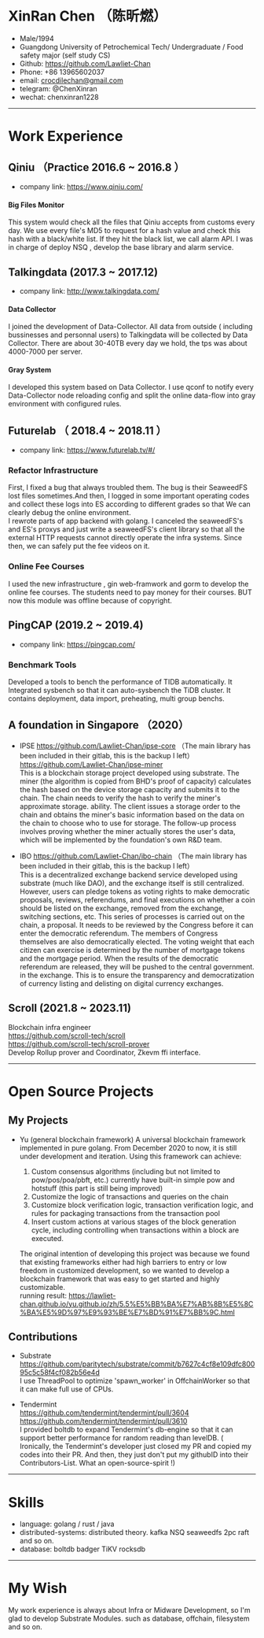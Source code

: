 # XinRan Chen （陈昕燃）

 - Male/1994
 - Guangdong University of Petrochemical Tech/  Undergraduate / Food safety major (self study CS)
 - Github: https://github.com/Lawliet-Chan
 - Phone: +86 13965602037
 - email: crocdilechan@gmail.com
 - telegram: @ChenXinran
 - wechat: chenxinran1228

---

# Work Experience

## Qiniu （Practice 2016.6 ~ 2016.8 ）
- company link: https://www.qiniu.com/  
#### Big Files Monitor  
This system would check all the files that Qiniu accepts from customs every day. We use every file's MD5 to request for a hash value and check this hash
 with a black/white list. If they hit the black list, we call alarm API. I was in charge of deploy NSQ , develop the base library and alarm service.  
 

## Talkingdata (2017.3 ~ 2017.12)
- company link: http://www.talkingdata.com/  
#### Data Collector  
I joined the development of Data-Collector. All data from outside ( including bussinesses and personnal users) to Talkingdata will be collected by Data Collector. There are about 30-40TB every day  we hold,
 the tps was about 4000-7000 per server.  
#### Gray System
I developed this system based on Data Collector. I use qconf to notify every Data-Collector node reloading config and 
split the online data-flow into gray environment with configured rules.

## Futurelab （ 2018.4 ~ 2018.11 ）
- company link: https://www.futurelab.tv/#/
### Refactor Infrastructure
First, I fixed a bug that always troubled them. The bug is their SeaweedFS lost files sometimes.And then,
I logged in some important operating codes and collect these logs into ES according to different grades 
so that We can clearly debug the online environment.  
I rewrote parts of app backend with golang. I canceled the seaweedFS's and ES's proxys and just 
write a seaweedFS's client library so that all the external HTTP requests cannot directly operate 
the infra systems. Since then, we can safely put the fee videos on it.  
### Online Fee Courses 
I used the new infrastructure , gin web-framwork and gorm to develop the online fee courses. The students need to pay money for their courses. BUT now this module was offline because of copyright.

## PingCAP (2019.2 ~ 2019.4)
- company link: https://pingcap.com/
### Benchmark Tools  
 Developed a tools to bench the performance of TIDB automatically. It Integrated sysbench so that it can auto-sysbench the TiDB cluster. It contains
 deployment, data import, preheating, multi group benchs.


## A foundation in Singapore （2020）

- IPSE
https://github.com/Lawliet-Chan/ipse-core （The main library has been included in their gitlab, this is the backup I left）  
https://github.com/Lawliet-Chan/ipse-miner  
This is a blockchain storage project developed using substrate. The miner (the algorithm is copied from BHD's proof of capacity) calculates the hash based on the device storage capacity and submits it to the chain. The chain needs to verify the hash to verify the miner's approximate storage. ability. The client issues a storage order to the chain and obtains the miner's basic information based on the data on the chain to choose who to use for storage. The follow-up process involves proving whether the miner actually stores the user's data, which will be implemented by the foundation's own R&D team.

- IBO
https://github.com/Lawliet-Chan/ibo-chain （The main library has been included in their gitlab, this is the backup I left）   
This is a decentralized exchange backend service developed using substrate (much like DAO), and the exchange itself is still centralized. However, users can pledge tokens as voting rights to make democratic proposals, reviews, referendums, and final executions on whether a coin should be listed on the exchange, removed from the exchange, switching sections, etc. This series of processes is carried out on the chain, a proposal. It needs to be reviewed by the Congress before it can enter the democratic referendum. The members of Congress themselves are also democratically elected. The voting weight that each citizen can exercise is determined by the number of mortgage tokens and the mortgage period. When the results of the democratic referendum are released, they will be pushed to the central government. in the exchange. This is to ensure the transparency and democratization of currency listing and delisting on digital currency exchanges.

## Scroll (2021.8 ~ 2023.11)
Blockchain infra engineer  
https://github.com/scroll-tech/scroll  
https://github.com/scroll-tech/scroll-prover  
Develop Rollup prover and Coordinator, Zkevm ffi interface.

---  


# Open Source Projects
## My Projects
- Yu (general blockchain framework)
  A universal blockchain framework implemented in pure golang. From December 2020 to now, it is still under development and iteration. Using this framework can achieve:  
     1. Custom consensus algorithms (including but not limited to pow/pos/poa/pbft, etc.) currently have built-in simple pow and hotstuff (this part is still being improved)    
     2. Customize the logic of transactions and queries on the chain   
     3. Customize block verification logic, transaction verification logic, and rules for packaging transactions from the transaction pool   
     4. Insert custom actions at various stages of the block generation cycle, including controlling when transactions within a block are executed.
  
  The original intention of developing this project was because we found that existing frameworks either had high barriers to entry or low freedom in customized development, so we wanted to develop a blockchain framework that was easy to get started and highly customizable.  
  running result: https://lawliet-chan.github.io/yu.github.io/zh/5.5%E5%BB%BA%E7%AB%8B%E5%8C%BA%E5%9D%97%E9%93%BE%E7%BD%91%E7%BB%9C.html

## Contributions
- Substrate  
  https://github.com/paritytech/substrate/commit/b7627c4cf8e109dfc80095c5c58f4cf082b56e4d  
  I use ThreadPool to optimize 'spawn_worker' in OffchainWorker so that it can make full use of CPUs.

- Tendermint  
   https://github.com/tendermint/tendermint/pull/3604  
   https://github.com/tendermint/tendermint/pull/3610  
   I provided boltdb to expand Tendermint's db-engine so that it can support better performance for random reading than levelDB.
( Ironically, the Tendermint's developer just closed my PR and copied my codes into their PR. And then, they just don't put my githubID into their Contributors-List. What an open-source-spirit !)

---

# Skills

- language: golang / rust / java
- distributed-systems: distributed theory. kafka  NSQ seaweedfs 2pc raft and so on.
- database: boltdb badger  TiKV rocksdb

---


# My Wish
My work experience is always about Infra or Midware Development, so I'm glad to develop Substrate Modules. such as database, offchain, filesystem and so on.
